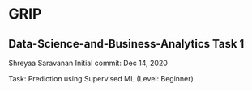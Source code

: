 # GRIP 
## Data-Science-and-Business-Analytics Task 1
Shreyaa Saravanan
Initial commit: Dec 14, 2020

Task: Prediction using Supervised ML (Level: Beginner)
